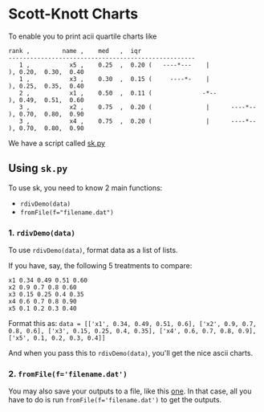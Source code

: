 # Scott-Knott Charts

To enable you to print acii quartile charts like

```
rank ,         name ,    med   ,  iqr
----------------------------------------------------
   1 ,           x5 ,    0.25  ,  0.20 (   ----*---    |              ), 0.20,  0.30,  0.40
   1 ,           x3 ,    0.30  ,  0.15 (     ----*-    |              ), 0.25,  0.35,  0.40
   2 ,           x1 ,    0.50  ,  0.11 (              -*--            ), 0.49,  0.51,  0.60
   3 ,           x2 ,    0.75  ,  0.20 (               |      ----*-- ), 0.70,  0.80,  0.90
   3 ,           x4 ,    0.75  ,  0.20 (               |      ----*-- ), 0.70,  0.80,  0.90
```

We have a script called [sk.py](https://github.com/txt/mase/blob/master/src/doc/sk.py)

## Using `sk.py`

To use sk, you need to know 2 main functions:
  - `rdivDemo(data)`
  - `fromFile(f="filename.dat")`

### 1. `rdivDemo(data)`
To use `rdivDemo(data)`, format data as a list of lists.

If you have, say, the following 5 treatments to compare:
```
x1 0.34 0.49 0.51 0.60
x2 0.9 0.7 0.8 0.60
x3 0.15 0.25 0.4 0.35
x4 0.6 0.7 0.8 0.90
x5 0.1 0.2 0.3 0.40
```

Format this as:
`data = [['x1', 0.34, 0.49, 0.51, 0.6], ['x2', 0.9, 0.7, 0.8, 0.6], ['x3', 0.15, 0.25, 0.4, 0.35], ['x4', 0.6, 0.7, 0.8, 0.9], ['x5', 0.1, 0.2, 0.3, 0.4]]`

And when you pass this to `rdivDemo(data)`, you'll get the nice ascii charts.

### 2. `fromFile(f='filename.dat')`
You may also save your outputs to a file, like this [one](https://github.com/txt/mase/blob/master/src/doc/data.dat). In that case, all you have to do is run `fromFile(f='filename.dat')` to get the outputs.


